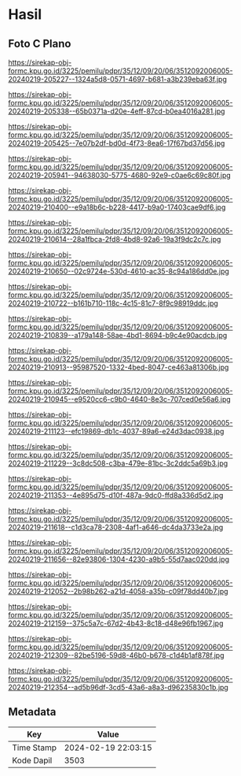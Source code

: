# Hasil

## Foto C Plano

https://sirekap-obj-formc.kpu.go.id/3225/pemilu/pdpr/35/12/09/20/06/3512092006005-20240219-205227--1324a5d8-0571-4697-b681-a3b239eba63f.jpg

https://sirekap-obj-formc.kpu.go.id/3225/pemilu/pdpr/35/12/09/20/06/3512092006005-20240219-205338--65b0371a-d20e-4eff-87cd-b0ea4016a281.jpg

https://sirekap-obj-formc.kpu.go.id/3225/pemilu/pdpr/35/12/09/20/06/3512092006005-20240219-205425--7e07b2df-bd0d-4f73-8ea6-17f67bd37d56.jpg

https://sirekap-obj-formc.kpu.go.id/3225/pemilu/pdpr/35/12/09/20/06/3512092006005-20240219-205941--94638030-5775-4680-92e9-c0ae6c69c80f.jpg

https://sirekap-obj-formc.kpu.go.id/3225/pemilu/pdpr/35/12/09/20/06/3512092006005-20240219-210400--e9a18b6c-b228-4417-b9a0-17403cae9df6.jpg

https://sirekap-obj-formc.kpu.go.id/3225/pemilu/pdpr/35/12/09/20/06/3512092006005-20240219-210614--28a1fbca-2fd8-4bd8-92a6-19a3f9dc2c7c.jpg

https://sirekap-obj-formc.kpu.go.id/3225/pemilu/pdpr/35/12/09/20/06/3512092006005-20240219-210650--02c9724e-530d-4610-ac35-8c94a186dd0e.jpg

https://sirekap-obj-formc.kpu.go.id/3225/pemilu/pdpr/35/12/09/20/06/3512092006005-20240219-210722--b161b710-118c-4c15-81c7-8f9c98919ddc.jpg

https://sirekap-obj-formc.kpu.go.id/3225/pemilu/pdpr/35/12/09/20/06/3512092006005-20240219-210839--a179a148-58ae-4bd1-8694-b9c4e90acdcb.jpg

https://sirekap-obj-formc.kpu.go.id/3225/pemilu/pdpr/35/12/09/20/06/3512092006005-20240219-210913--95987520-1332-4bed-8047-ce463a81306b.jpg

https://sirekap-obj-formc.kpu.go.id/3225/pemilu/pdpr/35/12/09/20/06/3512092006005-20240219-210945--e9520cc6-c9b0-4640-8e3c-707ced0e56a6.jpg

https://sirekap-obj-formc.kpu.go.id/3225/pemilu/pdpr/35/12/09/20/06/3512092006005-20240219-211123--efc19869-db1c-4037-89a6-e24d3dac0938.jpg

https://sirekap-obj-formc.kpu.go.id/3225/pemilu/pdpr/35/12/09/20/06/3512092006005-20240219-211229--3c8dc508-c3ba-479e-81bc-3c2ddc5a69b3.jpg

https://sirekap-obj-formc.kpu.go.id/3225/pemilu/pdpr/35/12/09/20/06/3512092006005-20240219-211353--4e895d75-d10f-487a-9dc0-ffd8a336d5d2.jpg

https://sirekap-obj-formc.kpu.go.id/3225/pemilu/pdpr/35/12/09/20/06/3512092006005-20240219-211618--c1d3ca78-2308-4af1-a646-dc4da3733e2a.jpg

https://sirekap-obj-formc.kpu.go.id/3225/pemilu/pdpr/35/12/09/20/06/3512092006005-20240219-211656--82e93806-1304-4230-a9b5-55d7aac020dd.jpg

https://sirekap-obj-formc.kpu.go.id/3225/pemilu/pdpr/35/12/09/20/06/3512092006005-20240219-212052--2b98b262-a21d-4058-a35b-c09f78dd40b7.jpg

https://sirekap-obj-formc.kpu.go.id/3225/pemilu/pdpr/35/12/09/20/06/3512092006005-20240219-212159--375c5a7c-67d2-4b43-8c18-d48e96fb1967.jpg

https://sirekap-obj-formc.kpu.go.id/3225/pemilu/pdpr/35/12/09/20/06/3512092006005-20240219-212309--82be5196-59d8-46b0-b678-c1d4b1af878f.jpg

https://sirekap-obj-formc.kpu.go.id/3225/pemilu/pdpr/35/12/09/20/06/3512092006005-20240219-212354--ad5b96df-3cd5-43a6-a8a3-d96235830c1b.jpg


## Metadata

| Key        | Value               |
| ---------- | ------------------- |
| Time Stamp | 2024-02-19 22:03:15 |
| Kode Dapil | 3503                |



